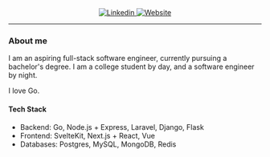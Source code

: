 <div align="center">
  <a href="https://linkedin.com/in/romuz-abdulhamidov/">
    <img
      alt="Linkedin"
      src="https://img.shields.io/badge/linkedin-0077B5?logo=linkedin&logoColor=white&style=for-the-badge"
    />
  </a>
  <a href="https://romuz-portfolio.vercel.app/">
    <img
      alt="Website"
      src="https://img.shields.io/badge/website-000000?style=for-the-badge&logo=About.me&logoColor=white"
    />
  </a>
</div>

---

### About me
I am an aspiring full-stack software engineer, currently pursuing a bachelor's degree.
I am a college student by day, and a software engineer by night.

I love Go.

#### Tech Stack
- Backend: Go, Node.js + Express, Laravel, Django, Flask
- Frontend: SvelteKit, Next.js + React, Vue
- Databases: Postgres, MySQL, MongoDB, Redis
